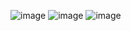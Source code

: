 ![image](https://user-images.githubusercontent.com/60110955/76693323-b86e6d80-666b-11ea-89f8-522050aeb920.png)
![image](https://user-images.githubusercontent.com/60110955/76693332-df2ca400-666b-11ea-940d-3d56bd564b91.png)
![image](https://user-images.githubusercontent.com/60110955/76693340-f53a6480-666b-11ea-9698-ab884fc7befb.png)
